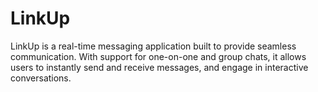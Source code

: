 # LinkUp
LinkUp is a real-time messaging application built to provide seamless communication. With support for one-on-one and group chats, it allows users to instantly send and receive messages, and engage in interactive conversations.
